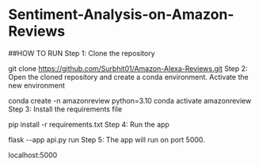 # Sentiment-Analysis-on-Amazon-Reviews
##HOW TO RUN
Step 1: Clone the repository

git clone https://github.com/Surbhit01/Amazon-Alexa-Reviews.git
Step 2: Open the cloned repository and create a conda environment. Activate the new environment

conda create -n amazonreview python=3.10
conda activate amazonreview
Step 3: Install the requirements file

pip install -r requirements.txt
Step 4: Run the app

flask --app api.py run
Step 5: The app will run on port 5000.

localhost:5000
